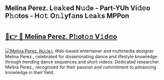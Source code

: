 ## Melina Perez. L𝚎a𝚔ed N𝚞𝚍e - Part-YUh Vi𝚍𝚎o P𝚑𝚘tos - H𝚘𝚝 O𝚗𝚕yf𝚊ns L𝚎a𝚔s MPPon

# <h2><a href="http://kf9yyxk.oniu.top/?m=Melina+Perez.">🔗👉 🔴 Melina Perez. P𝚑ot𝚘𝚜 V𝚒d𝚎o</a></h2>

[![Melina Perez. Nu𝚍e𝚜](https://i.imgur.com/0qMVB7G.gif)](http://kf9yyxk.oniu.top/?m=Melina+Perez.)
Web-based entertainer and multimedia designer Melina Perez., celebrated for disseminating dance and lifestyle knowledge through trending dance sequences and short videos. Dedicated researcher Melina Perez., recognized for their passion and commitment to advancing knowledge in their field.  
